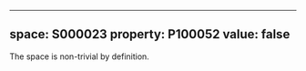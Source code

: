   ---
  space: S000023
  property: P100052
  value: false
  ---
  
  The space is non-trivial by definition.
